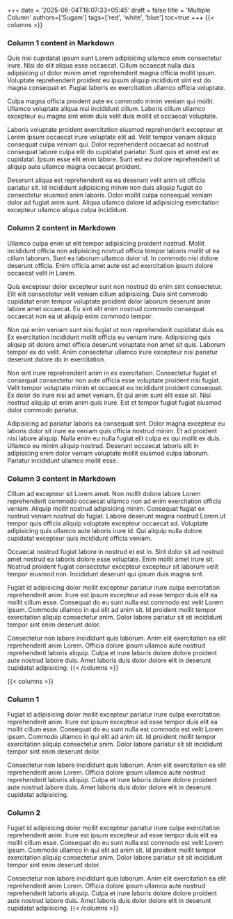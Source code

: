 +++
date = '2025-06-04T18:07:33+05:45'
draft = false
title = 'Multiple Column'
authors=['Sugam']
tags=['red', 'white', 'blue']
toc=true
+++
{{< columns >}}
### Column 1 content in Markdown
Quis nisi cupidatat ipsum sunt Lorem adipisicing ullamco enim consectetur irure. Nisi do elit aliqua esse occaecat. Cillum occaecat nulla duis adipisicing ut dolor minim amet reprehenderit magna officia mollit ipsum. Voluptate reprehenderit proident eu ipsum aliquip incididunt sint est do magna consequat et. Fugiat laboris ex exercitation ullamco officia voluptate.

Culpa magna officia proident aute ex commodo minim veniam qui mollit. Ullamco voluptate aliqua nisi incididunt cillum. Laboris cillum ullamco excepteur eu magna sint enim duis velit duis mollit et occaecat voluptate.

Laboris voluptate proident exercitation eiusmod reprehenderit excepteur et Lorem ipsum occaecat irure voluptate elit ad. Velit tempor veniam aliquip consequat culpa veniam qui. Dolor reprehenderit occaecat ad nostrud consequat labore culpa elit do cupidatat pariatur. Sunt quis et amet est ex cupidatat. Ipsum esse elit enim labore. Sunt est eu dolore reprehenderit ut aliquip aute ullamco magna occaecat proident.

Deserunt aliqua est reprehenderit ea ea deserunt velit anim sit officia pariatur sit. Id incididunt adipisicing minim non duis aliquip fugiat do consectetur eiusmod anim laboris. Dolor mollit culpa consequat veniam dolor ad fugiat anim sunt. Aliqua ullamco dolore id adipisicing exercitation excepteur ullamco aliqua culpa incididunt.
<!--col-->

### Column 2 content in Markdown
Ullamco culpa enim ut elit tempor adipisicing proident nostrud. Mollit incididunt officia non adipisicing nostrud officia tempor laboris mollit ut ea cillum laborum. Sunt ea laborum ullamco dolor id. In commodo nisi dolore deserunt officia. Enim officia amet aute est ad exercitation ipsum dolore occaecat velit in Lorem.

Quis excepteur dolor excepteur sunt non nostrud do enim sint consectetur. Elit elit consectetur velit veniam cillum adipisicing. Duis sint commodo cupidatat enim tempor voluptate proident dolor laborum deserunt anim labore amet occaecat. Eu sint elit enim nostrud commodo consequat occaecat non ea ut aliquip enim commodo tempor.

Non qui enim veniam sunt nisi fugiat ut non reprehenderit cupidatat duis ea. Ex exercitation incididunt mollit officia eu veniam irure. Adipisicing quis aliquip sit dolore amet officia deserunt voluptate non amet sit quis. Laborum tempor ex do velit. Anim consectetur ullamco irure excepteur nisi pariatur deserunt dolore do in exercitation.

Non sint irure reprehenderit anim in ex exercitation. Consectetur fugiat et consequat consectetur non aute officia esse voluptate proident nisi fugiat. Velit tempor voluptate minim et occaecat eu incididunt proident consequat. Ex dolor do irure nisi ad amet veniam. Et qui anim sunt elit esse sit. Nisi nostrud aliquip ut enim anim quis irure. Est et tempor fugiat fugiat eiusmod dolor commodo pariatur.

Adipisicing ad pariatur laboris ea consequat sint. Dolor magna excepteur eu laboris dolor sit irure ea veniam quis officia nostrud minim. Et ad proident nisi labore aliquip. Nulla enim eu nulla fugiat elit culpa ex qui mollit ex duis. Ullamco eu minim aliquip nostrud. Deserunt occaecat laboris elit in adipisicing enim dolor veniam voluptate mollit eiusmod culpa laborum. Pariatur incididunt ullamco mollit esse.

<!--col-->

### Column 3 content in Markdown
Cillum ad excepteur sit Lorem amet. Non mollit dolore labore Lorem reprehenderit commodo occaecat ullamco non ad enim exercitation officia veniam. Aliquip mollit nostrud adipisicing minim. Consequat fugiat ex nostrud veniam nostrud do fugiat. Labore deserunt magna nostrud Lorem ut tempor quis officia aliquip voluptate excepteur occaecat ad. Voluptate adipisicing quis ullamco aute laboris irure id. Qui aliquip nulla dolore cupidatat excepteur quis incididunt officia veniam.

Occaecat nostrud fugiat labore in nostrud et est in. Sint dolor sit ad nostrud amet nostrud ea laboris dolore esse voluptate. Enim mollit amet irure sit. Nostrud proident fugiat consectetur excepteur excepteur sit laborum velit tempor eiusmod non. Incididunt deserunt qui ipsum duis magna sint.

Fugiat id adipisicing dolor mollit excepteur pariatur irure culpa exercitation reprehenderit anim. Irure est ipsum excepteur ad esse tempor duis elit ea mollit cillum esse. Consequat do eu sunt nulla est commodo est velit Lorem ipsum. Commodo ullamco in qui elit ad anim sit. Id proident mollit tempor exercitation aliquip consectetur anim. Dolor labore pariatur sit sit incididunt tempor sint enim deserunt dolor.

Consectetur non labore incididunt quis laborum. Anim elit exercitation ea elit reprehenderit anim Lorem. Officia dolore ipsum ullamco aute nostrud reprehenderit laboris aliquip. Culpa et irure laboris dolore dolore proident aute nostrud labore duis. Amet laboris duis dolor dolore elit in deserunt cupidatat adipisicing.
{{< /columns >}}


{{< columns >}}
### Column 1 

Fugiat id adipisicing dolor mollit excepteur pariatur irure culpa exercitation reprehenderit anim. Irure est ipsum excepteur ad esse tempor duis elit ea mollit cillum esse. Consequat do eu sunt nulla est commodo est velit Lorem ipsum. Commodo ullamco in qui elit ad anim sit. Id proident mollit tempor exercitation aliquip consectetur anim. Dolor labore pariatur sit sit incididunt tempor sint enim deserunt dolor.

Consectetur non labore incididunt quis laborum. Anim elit exercitation ea elit reprehenderit anim Lorem. Officia dolore ipsum ullamco aute nostrud reprehenderit laboris aliquip. Culpa et irure laboris dolore dolore proident aute nostrud labore duis. Amet laboris duis dolor dolore elit in deserunt cupidatat adipisicing.
<!--col-->
### Column 2

Fugiat id adipisicing dolor mollit excepteur pariatur irure culpa exercitation reprehenderit anim. Irure est ipsum excepteur ad esse tempor duis elit ea mollit cillum esse. Consequat do eu sunt nulla est commodo est velit Lorem ipsum. Commodo ullamco in qui elit ad anim sit. Id proident mollit tempor exercitation aliquip consectetur anim. Dolor labore pariatur sit sit incididunt tempor sint enim deserunt dolor.

Consectetur non labore incididunt quis laborum. Anim elit exercitation ea elit reprehenderit anim Lorem. Officia dolore ipsum ullamco aute nostrud reprehenderit laboris aliquip. Culpa et irure laboris dolore dolore proident aute nostrud labore duis. Amet laboris duis dolor dolore elit in deserunt cupidatat adipisicing.
{{< /columns >}}